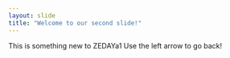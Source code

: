 ```yaml
---
layout: slide
title: "Welcome to our second slide!"
---
```

This is something new to ZEDAYa1
Use the left arrow to go back!

